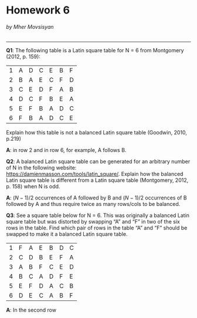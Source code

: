 # Homework 6
###### by Mher Movsisyan
---  

**Q1**: The following table is a Latin square table for N = 6 from Montgomery (2012, p. 159):  

|   |   |   |   |   |   |   |
| - | - | - | - | - | - | - |  
| 1 | A | D | C | E | B | F |  
| 2 | B | A | E | C | F | D |  
| 3 | C | E | D | F | A | B |  
| 4 | D | C | F | B | E | A |  
| 5 | E | F | B | A | D | C |  
| 6 | F | B | A | D | C | E |  

Explain how this table is not a balanced Latin square table (Goodwin, 2010, p.219)  

**A**: in row 2 and in row 6, for example, A follows B. 

**Q2**: A balanced Latin square table can be generated for an arbitrary number of N in the following website: https://damienmasson.com/tools/latin_square/. Explain how the balanced Latin square table is different from a Latin square table (Montgomery, 2012, p. 158) when N is odd.  

**A**: $(N - 1)/2$ occurrences of A followed by B and $(N - 1)/2$ occurrences of B followed by A and thus require twice as many rows/cols to be balanced.  

**Q3**: See a square table below for N = 6. This was originally a balanced Latin square table but was distorted by swapping “A” and “F” in two of the six rows in the table. Find which pair of rows in the table “A” and “F” should be swapped to make it a balanced Latin square table.  


|   |   |   |   |   |   |   |  
| - | - | - | - | - | - | - |  
| 1 | F | A | E | B | D | C |  
| 2 | C | D | B | E | F | A |  
| 3 | A | B | F | C | E | D |  
| 4 | B | C | A | D | F | E |  
| 5 | E | F | D | A | C | B |  
| 6 | D | E | C | A | B | F |  


**A**: In the second row